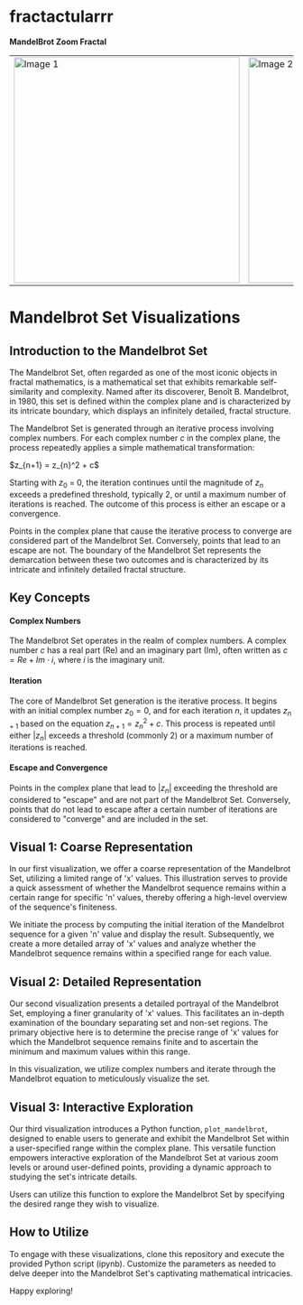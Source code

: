 # fractactularrr
**MandelBrot Zoom Fractal**

<table>
  <tr>
    <td><img src="https://github.com/rajaravindp/fractactularrr/assets/118573661/b706594a-4cde-4a6d-a6d4-2d9f1f232eb6" width="400" alt="Image 1"></td>
    <td><img src="https://github.com/rajaravindp/fractactularrr/assets/118573661/e42e0c13-5d5f-4c9c-b3a7-675bc54513b6" width="400" alt="Image 2"></td>
  </tr>
</table>

# Mandelbrot Set Visualizations

## Introduction to the Mandelbrot Set

The Mandelbrot Set, often regarded as one of the most iconic objects in fractal mathematics, is a mathematical set that exhibits remarkable self-similarity and complexity. Named after its discoverer, Benoît B. Mandelbrot, in 1980, this set is defined within the complex plane and is characterized by its intricate boundary, which displays an infinitely detailed, fractal structure.

The Mandelbrot Set is generated through an iterative process involving complex numbers. For each complex number $c$ in the complex plane, the process repeatedly applies a simple mathematical transformation:

$z_{n+1} = z_{n}^2 + c\$

Starting with $z_0$ = 0\, the iteration continues until the magnitude of $z_n$ exceeds a predefined threshold, typically 2, or until a maximum number of iterations is reached. The outcome of this process is either an escape or a convergence.

Points in the complex plane that cause the iterative process to converge are considered part of the Mandelbrot Set. Conversely, points that lead to an escape are not. The boundary of the Mandelbrot Set represents the demarcation between these two outcomes and is characterized by its intricate and infinitely detailed fractal structure.

## Key Concepts
#### Complex Numbers
The Mandelbrot Set operates in the realm of complex numbers. A complex number $c$ has a real part (Re) and an imaginary part (Im), often written as $c=Re+Im\cdot i$, where $i$ is the imaginary unit.

#### Iteration
The core of Mandelbrot Set generation is the iterative process. It begins with an initial complex number $z_0=0$, and for each iteration $n$, it updates $z_{n+1}$ based on the equation $z_{n+1}=z_n^2+c$. This process is repeated until either $|z_n|$ exceeds a threshold (commonly 2) or a maximum number of iterations is reached.

#### Escape and Convergence
Points in the complex plane that lead to $|z_n|$ exceeding the threshold are considered to "escape" and are not part of the Mandelbrot Set. Conversely, points that do not lead to escape after a certain number of iterations are considered to "converge" and are included in the set.

## Visual 1: Coarse Representation

In our first visualization, we offer a coarse representation of the Mandelbrot Set, utilizing a limited range of 'x' values. This illustration serves to provide a quick assessment of whether the Mandelbrot sequence remains within a certain range for specific 'n' values, thereby offering a high-level overview of the sequence's finiteness.

We initiate the process by computing the initial iteration of the Mandelbrot sequence for a given 'n' value and display the result. Subsequently, we create a more detailed array of 'x' values and analyze whether the Mandelbrot sequence remains within a specified range for each value.

## Visual 2: Detailed Representation

Our second visualization presents a detailed portrayal of the Mandelbrot Set, employing a finer granularity of 'x' values. This facilitates an in-depth examination of the boundary separating set and non-set regions. The primary objective here is to determine the precise range of 'x' values for which the Mandelbrot sequence remains finite and to ascertain the minimum and maximum values within this range.

In this visualization, we utilize complex numbers and iterate through the Mandelbrot equation to meticulously visualize the set.

## Visual 3: Interactive Exploration

Our third visualization introduces a Python function, `plot_mandelbrot`, designed to enable users to generate and exhibit the Mandelbrot Set within a user-specified range within the complex plane. This versatile function empowers interactive exploration of the Mandelbrot Set at various zoom levels or around user-defined points, providing a dynamic approach to studying the set's intricate details.

Users can utilize this function to explore the Mandelbrot Set by specifying the desired range they wish to visualize.

## How to Utilize

To engage with these visualizations, clone this repository and execute the provided Python script (ipynb). Customize the parameters as needed to delve deeper into the Mandelbrot Set's captivating mathematical intricacies.

Happy exploring!
